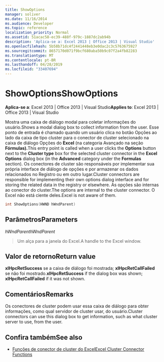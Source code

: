 ```yaml
---
title: ShowOptions
manager: soliver
ms.date: 11/16/2014
ms.audience: Developer
ms.topic: reference
localization_priority: Normal
ms.assetid: 51acac58-ec39-488f-979c-1887dc2ab94b
description: 'Aplica-se a: Excel 2013 | Office 2013 | Visual Studio'
ms.openlocfilehash: 5b58b71dc4f2441448eb3e0dac2c3c5763675927
ms.sourcegitcommit: 8657170d071f9bcf680aba50b9c07f2a4fb82283
ms.translationtype: MT
ms.contentlocale: pt-BR
ms.lasthandoff: 04/28/2019
ms.locfileid: "33407694"
---
```

# <a name="showoptions"></a><span data-ttu-id="aea9a-103">ShowOptions</span><span class="sxs-lookup"><span data-stu-id="aea9a-103">ShowOptions</span></span>

<span data-ttu-id="aea9a-104">**Aplica-se a**: Excel 2013 | Office 2013 | Visual Studio</span><span class="sxs-lookup"><span data-stu-id="aea9a-104">**Applies to**: Excel 2013 | Office 2013 | Visual Studio</span></span> 
  
<span data-ttu-id="aea9a-105">Mostra uma caixa de diálogo modal para coletar informações do usuário.</span><span class="sxs-lookup"><span data-stu-id="aea9a-105">Shows a modal dialog box to collect information from the user.</span></span> <span data-ttu-id="aea9a-106">Esse ponto de entrada é chamado  quando um  usuário clica no botão Opções ao lado da caixa  de tipo cluster para o conector de cluster selecionado na caixa de diálogo Opções do **Excel** (na categoria Avançado na seção **Fórmulas).**</span><span class="sxs-lookup"><span data-stu-id="aea9a-106">This entry point is called when a user clicks the **Options** button next to the **Cluster type** box for the selected cluster connector in the **Excel Options** dialog box (in the **Advanced** category under the **Formulas** section).</span></span> <span data-ttu-id="aea9a-107">Os conectores de cluster são responsáveis por implementar sua própria interface de diálogo de opções e por armazenar os dados relacionados no Registro ou em outro lugar.</span><span class="sxs-lookup"><span data-stu-id="aea9a-107">Cluster connectors are responsible for implementing their own options dialog interface and for storing the related data in the registry or elsewhere.</span></span> <span data-ttu-id="aea9a-108">As opções são internas ao conector do cluster.</span><span class="sxs-lookup"><span data-stu-id="aea9a-108">The options are internal to the cluster connector.</span></span> <span data-ttu-id="aea9a-109">O Excel não está ciente deles.</span><span class="sxs-lookup"><span data-stu-id="aea9a-109">Excel is not aware of them.</span></span> 
  
```cpp
int ShowOptions(HWND hWndParent)
```

## <a name="parameters"></a><span data-ttu-id="aea9a-110">Parâmetros</span><span class="sxs-lookup"><span data-stu-id="aea9a-110">Parameters</span></span>

<span data-ttu-id="aea9a-111">_hWndParent_</span><span class="sxs-lookup"><span data-stu-id="aea9a-111">_hWndParent_</span></span>
  
> <span data-ttu-id="aea9a-112">Um alça para a janela do Excel.</span><span class="sxs-lookup"><span data-stu-id="aea9a-112">A handle to the Excel window.</span></span>
    
## <a name="return-value"></a><span data-ttu-id="aea9a-113">Valor de retorno</span><span class="sxs-lookup"><span data-stu-id="aea9a-113">Return value</span></span>

<span data-ttu-id="aea9a-114">**xlHpcRetSuccess** se a caixa de diálogo foi mostrada; **xlHpcRetCallFailed** se não foi mostrado.</span><span class="sxs-lookup"><span data-stu-id="aea9a-114">**xlHpcRetSuccess** if the dialog box was shown; **xlHpcRetCallFailed** if it was not shown.</span></span> 
  
## <a name="remarks"></a><span data-ttu-id="aea9a-115">Comentários</span><span class="sxs-lookup"><span data-stu-id="aea9a-115">Remarks</span></span>

<span data-ttu-id="aea9a-116">Os conectores de cluster podem usar essa caixa de diálogo para obter informações, como qual servidor de cluster usar, do usuário.</span><span class="sxs-lookup"><span data-stu-id="aea9a-116">Cluster connectors can use this dialog box to get information, such as what cluster server to use, from the user.</span></span>
  
## <a name="see-also"></a><span data-ttu-id="aea9a-117">Confira também</span><span class="sxs-lookup"><span data-stu-id="aea9a-117">See also</span></span>

- [<span data-ttu-id="aea9a-118">Funções de conector de cluster do Excel</span><span class="sxs-lookup"><span data-stu-id="aea9a-118">Excel Cluster Connector Functions</span></span>](excel-cluster-connector-functions.md)

